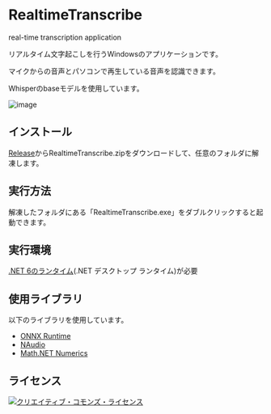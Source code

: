 # RealtimeTranscribe
real-time transcription application

リアルタイム文字起こしを行うWindowsのアプリケーションです。

マイクからの音声とパソコンで再生している音声を認識できます。

Whisperのbaseモデルを使用しています。

![image](https://user-images.githubusercontent.com/7104722/215273234-615a9cc2-d121-4c09-814e-9c3193b38d4d.png)

## インストール
[Release](https://github.com/TadaoYamaoka/RealtimeTranscribe/releases)からRealtimeTranscribe.zipをダウンロードして、任意のフォルダに解凍します。

## 実行方法
解凍したフォルダにある「RealtimeTranscribe.exe」をダブルクリックすると起動できます。

## 実行環境
[.NET 6のランタイム](https://dotnet.microsoft.com/ja-jp/download/dotnet/6.0)(.NET デスクトップ ランタイム)が必要

## 使用ライブラリ
以下のライブラリを使用しています。
* [ONNX Runtime](https://github.com/Microsoft/onnxruntime)
* [NAudio](https://github.com/naudio/NAudio)
* [Math.NET Numerics](https://numerics.mathdotnet.com/)

## ライセンス
<a rel="license" href="http://creativecommons.org/licenses/by-nc/4.0/"><img alt="クリエイティブ・コモンズ・ライセンス" style="border-width:0" src="https://i.creativecommons.org/l/by-nc/4.0/88x31.png"></a>
